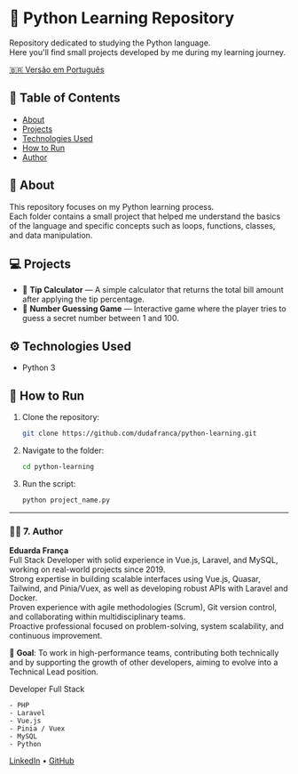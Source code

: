# 🐍 Python Learning Repository

Repository dedicated to studying the Python language.  
Here you'll find small projects developed by me during my learning journey.

[🇧🇷 Versão em Português](README.pt.md)

## 📑 Table of Contents
- [About](#-about)
- [Projects](#-projects)
- [Technologies Used](#-technologies-used)
- [How to Run](#-how-to-run)
- [Author](#-author)

## 🧠 About
This repository focuses on my Python learning process.  
Each folder contains a small project that helped me understand the basics of the language and specific concepts such as loops, functions, classes, and data manipulation.

## 💻 Projects
- 🧮 **Tip Calculator** — A simple calculator that returns the total bill amount after applying the tip percentage.
- 🎯 **Number Guessing Game** — Interactive game where the player tries to guess a secret number between 1 and 100.

## ⚙️ Technologies Used
- Python 3

## 🚀 How to Run
1. Clone the repository:
   ```bash
   git clone https://github.com/dudafranca/python-learning.git
   
2. Navigate to the folder:
    ```bash
    cd python-learning
   
3. Run the script:
    ```bash
   python project_name.py
   
---

### 👩‍💻 **7. Author**
**Eduarda França** <br/>
Full Stack Developer with solid experience in Vue.js, Laravel, and MySQL, working on real-world projects since 2019. <br/>
Strong expertise in building scalable interfaces using Vue.js, Quasar, Tailwind, and Pinia/Vuex, as well as developing robust APIs with Laravel and Docker.<br/>
Proven experience with agile methodologies (Scrum), Git version control, and collaborating within multidisciplinary teams.<br/>
Proactive professional focused on problem-solving, system scalability, and continuous improvement.<br/>

🎯 **Goal**: To work in high-performance teams, contributing both technically and by supporting the growth of other developers, aiming to evolve into a Technical Lead position.

Developer Full Stack

    - PHP
    - Laravel
    - Vue.js
    - Pinia / Vuex
    - MySQL
    - Python

[LinkedIn](https://www.linkedin.com/in/mdudafranca/) • [GitHub](https://github.com/DudaFranca)